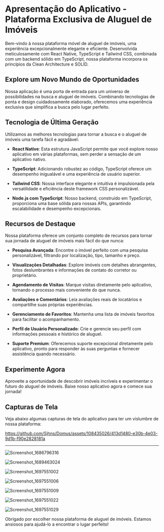 # Apresentação do Aplicativo - Plataforma Exclusiva de Aluguel de Imóveis

Bem-vindo à nossa plataforma móvel de aluguel de imóveis, uma experiência excepcionalmente elegante e eficiente. Desenvolvida meticulosamente com React Native, TypeScript e Tailwind CSS, combinada com um backend sólido em TypeScript, nossa plataforma incorpora os princípios da Clean Architecture e SOLID.

## Explore um Novo Mundo de Oportunidades

Nossa aplicação é uma porta de entrada para um universo de possibilidades na busca e aluguel de imóveis. Combinando tecnologias de ponta e design cuidadosamente elaborado, oferecemos uma experiência exclusiva que simplifica a busca pelo lugar perfeito.

## Tecnologia de Última Geração

Utilizamos as melhores tecnologias para tornar a busca e o aluguel de imóveis uma tarefa fácil e agradável:

- **React Native**: Esta estrutura JavaScript permite que você explore nosso aplicativo em várias plataformas, sem perder a sensação de um aplicativo nativo.

- **TypeScript**: Adicionando robustez ao código, TypeScript oferece um desempenho inigualável e uma experiência de usuário superior.

- **Tailwind CSS**: Nossa interface elegante e intuitiva é impulsionada pela versatilidade e eficiência deste framework CSS personalizável.

- **Node.js com TypeScript**: Nosso backend, construído em TypeScript, proporciona uma base sólida para nossas APIs, garantindo escalabilidade e desempenho excepcionais.

## Recursos de Destaque

Nossa plataforma oferece um conjunto completo de recursos para tornar sua jornada de aluguel de imóveis mais fácil do que nunca:

- **Pesquisa Avançada**: Encontre o imóvel perfeito com uma pesquisa personalizável, filtrando por localização, tipo, tamanho e preço.

- **Visualizações Detalhadas**: Explore imóveis com detalhes abrangentes, fotos deslumbrantes e informações de contato do corretor ou proprietário.

- **Agendamento de Visitas**: Marque visitas diretamente pelo aplicativo, tornando o processo mais conveniente do que nunca.

- **Avaliações e Comentários**: Leia avaliações reais de locatários e compartilhe suas próprias experiências.

- **Gerenciamento de Favoritos**: Mantenha uma lista de imóveis favoritos para facilitar o acompanhamento.

- **Perfil de Usuário Personalizado**: Crie e gerencie seu perfil com informações pessoais e histórico de aluguel.

- **Suporte Premium**: Oferecemos suporte excepcional diretamente pelo aplicativo, pronto para responder às suas perguntas e fornecer assistência quando necessário.

## Experimente Agora

Aproveite a oportunidade de descobrir imóveis incríveis e experimentar o futuro do aluguel de imóveis. Baixe nosso aplicativo agora e comece sua jornada!

## Capturas de Tela

Veja abaixo algumas capturas de tela do aplicativo para ter um vislumbre de nossa plataforma:



https://github.com/Sjhns/Domus/assets/108435026/413d1480-e30b-4e03-9d1b-f90e2828181a


------------

![Screenshot_1686796316](https://github.com/Sjhns/Domus/assets/108435026/e728272e-b520-4e0b-9133-83efe72b0dcd)

![Screenshot_1689463024](https://github.com/Sjhns/Domus/assets/108435026/1aec9624-f0ad-45e1-917f-81a0253a2c45)

![Screenshot_1697551002](https://github.com/Sjhns/Domus/assets/108435026/848e5f8c-b814-4f7e-b5ce-477d8ffe8a8b)

![Screenshot_1697551006](https://github.com/Sjhns/Domus/assets/108435026/e84282e3-da02-46c9-ae7d-f255f249af99)

![Screenshot_1697551009](https://github.com/Sjhns/Domus/assets/108435026/d98205cf-72d0-4dbb-a7c0-cc6fe2234d9a)

![Screenshot_1697551022](https://github.com/Sjhns/Domus/assets/108435026/adef1fae-bd90-40d6-9256-849a9657e83c)

![Screenshot_1697551029](https://github.com/Sjhns/Domus/assets/108435026/b94b2199-31d9-4509-8890-83ac8b8857e2)



Obrigado por escolher nossa plataforma de aluguel de imóveis. Estamos ansiosos para ajudá-lo a encontrar o lugar perfeito!
